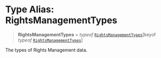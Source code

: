 # Type Alias: RightsManagementTypes

> **RightsManagementTypes** = *typeof* [`RightsManagementTypes`](../variables/RightsManagementTypes.md)\[keyof *typeof* [`RightsManagementTypes`](../variables/RightsManagementTypes.md)\]

The types of Rights Management data.
